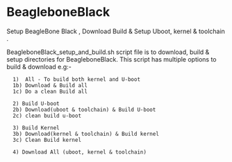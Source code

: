 # BeagleboneBlack
Setup BeagleBone Black , Download Build &amp; Setup Uboot, kernel &amp; toolchain .

BeagleboneBlack_setup_and_build.sh script file is to download, build & setup directories
for BeagleboneBlack. This script has multiple options to build & download e.g:-
     
      1)  All - To build both kernel and U-boot 
      1b) Download & Build all 
      1c) Do a clean Build all
      
      2) Build U-boot
      2b) Download(uboot & toolchain) & Build U-boot
      2c) clean build u-boot
      
      3) Build Kernel
      3b) Download(kernel & toolchain) & Build kernel
      3c) Clean Build kernel
      
      4) Download All (uboot, kernel & toolchain)
      
      
